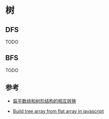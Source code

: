 # 树



## DFS

TODO



## BFS

TODO



## 参考

- [扁平数组和树形结构的相互转换](https://segmentfault.com/a/1190000017214328)

- [Build tree array from flat array in javascript](https://stackoverflow.com/questions/18017869/build-tree-array-from-flat-array-in-javascript)

